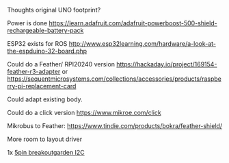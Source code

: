 Thoughts original UNO footprint?

Power is done https://learn.adafruit.com/adafruit-powerboost-500-shield-rechargeable-battery-pack

ESP32 exists for ROS http://www.esp32learning.com/hardware/a-look-at-the-espduino-32-board.php

Could do a Feather/ RPI20240 version https://hackaday.io/project/169154-feather-r3-adapter or https://sequentmicrosystems.com/collections/accessories/products/raspberry-pi-replacement-card

Could adapt existing body.

Could do a click version https://www.mikroe.com/click

Mikrobus to  Feather: https://www.tindie.com/products/bokra/feather-shield/

More room to layout driver

1x [5pin breakoutgarden I2C](https://shop.pimoroni.com/collections/breakout-garden)

